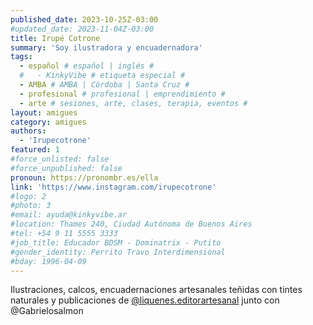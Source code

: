 ```yaml
---
published_date: 2023-10-25Z-03:00
#updated_date: 2023-11-04Z-03:00
title: Irupé Cotrone
summary: 'Soy ilustradora y encuadernadora'
tags:
  - español # español | inglés #
  #   - KinkyVibe # etiqueta especial #
  - AMBA # AMBA | Córdoba | Santa Cruz #
  - profesional # profesional | emprendimiento #
  - arte # sesiones, arte, clases, terapia, eventos #
layout: amigues
category: amigues
authors:
  - 'Irupecotrone'
featured: 1
#force_unlisted: false
#force_unpublished: false
pronoun: https://pronombr.es/ella
link: 'https://www.instagram.com/irupecotrone'
#logo: 2
#photo: 3
#email: ayuda@kinkyvibe.ar
#location: Thames 240, Ciudad Autónoma de Buenos Aires
#tel: +54 9 11 5555 3333
#job_title: Educador BDSM - Dominatrix - Putito
#gender_identity: Perrito Travo Interdimensional
#bday: 1996-04-09
---
```


Ilustraciones, calcos, encuadernaciones artesanales teñidas con tintes naturales y publicaciones de [\@liquenes.editorartesanal](https://www.instagram.com/liquenes.editorartesanal) junto con @Gabrielosalmon
